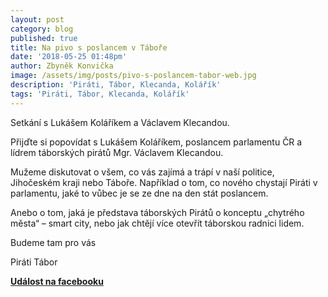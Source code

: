 ```yaml
---
layout: post
category: blog
published: true
title: Na pivo s poslancem v Táboře
date: '2018-05-25 01:48pm'
author: Zbyněk Konvička
image: /assets/img/posts/pivo-s-poslancem-tabor-web.jpg
description: 'Piráti, Tábor, Klecanda, Kolářík'
tags: 'Piráti, Tábor, Klecanda, Kolářík'
---
```

Setkání s Lukášem Koláříkem a Václavem Klecandou.

Přijďte si popovídat s Lukášem Koláříkem, poslancem parlamentu ČR a lídrem táborských pirátů Mgr. Václavem Klecandou.

Mužeme diskutovat o všem, co vás zajímá a trápí v naší politice, Jihočeském kraji nebo Táboře. Například o tom, co nového chystají Piráti v parlamentu, jaké to vůbec je se ze dne na den stát poslancem. 

Anebo o tom, jaká je představa táborských Pirátů o konceptu „chytrého města“ – smart city, nebo jak chtějí více otevřít táborskou radnici lidem.

Budeme tam pro vás

Piráti Tábor

[**Událost na facebooku**](https://www.facebook.com/events/391216004726723/)
